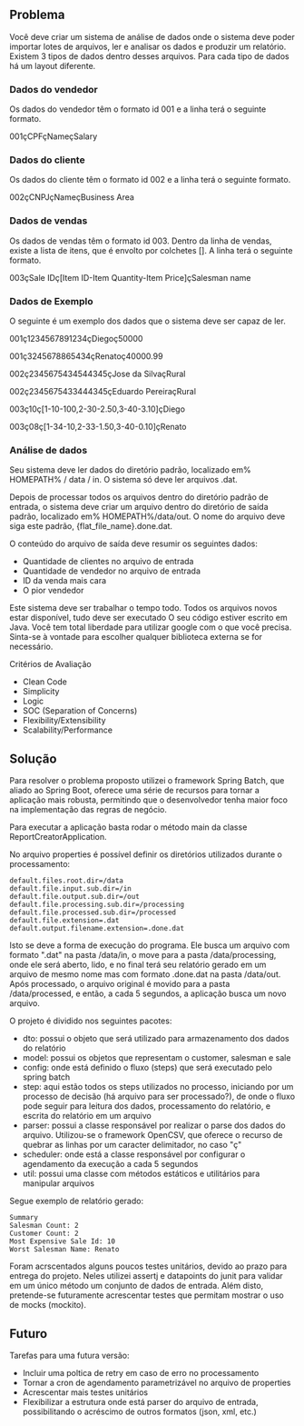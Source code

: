 ## Problema

Você deve criar um sistema de análise de dados onde o sistema deve poder importar lotes de arquivos, ler e analisar os dados e produzir um relatório. Existem 3 tipos de dados dentro desses arquivos. Para cada tipo de dados há um layout diferente.

### Dados do vendedor

Os dados do vendedor têm o formato id 001​ e a linha terá o seguinte formato.

001çCPFçNameçSalary

### Dados do cliente

Os dados do cliente têm o formato id 002​ e a linha terá o seguinte formato.

002çCNPJçNameçBusiness Area

### Dados de vendas

Os dados de vendas têm o formato id 003​. Dentro da linha de vendas, existe a lista
de itens, que é envolto por colchetes []. A linha terá o seguinte formato.

003çSale IDç[Item ID-Item Quantity-Item Price]çSalesman name

### Dados de Exemplo

O seguinte é um exemplo dos dados que o sistema deve ser capaz de ler.

001ç1234567891234çDiegoç50000

001ç3245678865434çRenatoç40000.99

002ç2345675434544345çJose da SilvaçRural

002ç2345675433444345çEduardo PereiraçRural

003ç10ç[1-10-100,2-30-2.50,3-40-3.10]çDiego

003ç08ç[1-34-10,2-33-1.50,3-40-0.10]çRenato

### Análise de dados

Seu sistema deve ler dados do diretório padrão, localizado em% HOMEPATH% /
data / in. O sistema só deve ler arquivos .dat.

Depois de processar todos os arquivos dentro do diretório padrão de entrada, o sistema deve criar um arquivo dentro do diretório de saída padrão, localizado em% HOMEPATH%/data/out. O nome do arquivo deve siga este padrão, {flat_file_name}.done.dat.

O conteúdo do arquivo de saída deve resumir os seguintes dados:

- Quantidade de clientes no arquivo de entrada
- Quantidade de vendedor no arquivo de entrada
- ID da venda mais cara
- O pior vendedor

Este sistema deve ser trabalhar o tempo todo. Todos os arquivos novos estar disponível, tudo deve ser executado O seu código estiver escrito em Java. Você tem total liberdade para utilizar google com o que você precisa. Sinta-se à vontade para escolher qualquer biblioteca externa se for necessário.

Critérios de Avaliação
- Clean Code
- Simplicity
- Logic
- SOC (Separation of Concerns)
- Flexibility/Extensibility
- Scalability/Performance

## Solução

Para resolver o problema proposto utilizei o framework Spring Batch, que aliado ao Spring Boot, oferece uma série de recursos para tornar a aplicação mais robusta, permitindo que o desenvolvedor tenha maior foco na implementação das regras de negócio. 

Para executar a aplicação basta rodar o método main da classe ReportCreatorApplication.

No arquivo properties é possível definir os diretórios utilizados durante o processamento:

```
default.files.root.dir=/data
default.file.input.sub.dir=/in
default.file.output.sub.dir=/out
default.file.processing.sub.dir=/processing
default.file.processed.sub.dir=/processed
default.file.extension=.dat
default.output.filename.extension=.done.dat
```

Isto se deve a forma de execução do programa. Ele busca um arquivo com formato ".dat" na pasta /data/in, o move para a pasta /data/processing, onde ele será aberto, lido, e no final terá seu relatório gerado em um arquivo de mesmo nome mas com formato .done.dat na pasta /data/out. Após processado, o arquivo original é movido para a pasta /data/processed, e então, a cada 5 segundos, a aplicação busca um novo arquivo.

O projeto é dividido nos seguintes pacotes:
- dto: possui o objeto que será utilizado para armazenamento dos dados do relatório
- model: possui os objetos que representam o customer, salesman e sale
- config: onde está definido o fluxo (steps) que será executado pelo spring batch
- step: aqui estão todos os steps utilizados no processo, iniciando por um processo de decisão (há arquivo para ser processado?), de onde o fluxo pode seguir para leitura dos dados, processamento do relatório, e escrita do relatório em um arquivo
- parser: possui a classe responsável por realizar o parse dos dados do arquivo. Utilizou-se o framework OpenCSV, que oferece o recurso de quebrar as linhas por um caracter delimitador, no caso "ç"
- scheduler: onde está a classe responsável por configurar o agendamento da execução a cada 5 segundos
- util: possui uma classe com métodos estáticos e utilitários para manipular arquivos

Segue exemplo de relatório gerado:

```
Summary
Salesman Count: 2
Customer Count: 2
Most Expensive Sale Id: 10
Worst Salesman Name: Renato
```

Foram acrscentados alguns poucos testes unitários, devido ao prazo para entrega do projeto. Neles utilizei assertj e datapoints do junit para validar em um único método um conjunto de dados de entrada. Além disto, pretende-se futuramente acrescentar testes que permitam mostrar o uso de mocks (mockito).

## Futuro
Tarefas para uma futura versão:
- Incluir uma poltica de retry em caso de erro no processamento
- Tornar a cron de agendamento parametrizável no arquivo de properties
- Acrescentar mais testes unitários
- Flexibilizar a estrutura onde está parser do arquivo de entrada, possibilitando o acréscimo de outros formatos (json, xml, etc.)

